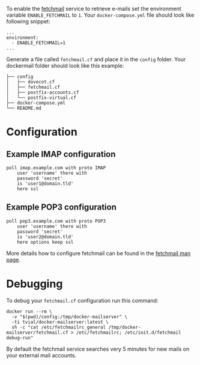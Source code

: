 To enable the [fetchmail](http://www.fetchmail.info) service to retrieve e-mails set the environment variable `ENABLE_FETCHMAIL` to `1`. Your `docker-compose.yml` file should look like following snippet:

```
...
environment:
  - ENABLE_FETCHMAIL=1
...
```

Generate a file called `fetchmail.cf` and place it in the `config` folder. Your dockermail folder should look like this example:

```
├── config
│   ├── dovecot.cf
│   ├── fetchmail.cf
│   ├── postfix-accounts.cf
│   └── postfix-virtual.cf
├── docker-compose.yml
└── README.md
```

# Configuration

## Example IMAP configuration

```
poll imap.example.com with proto IMAP
	user 'username' there with
	password 'secret'
	is 'user1@domain.tld'
	here ssl
```

## Example POP3 configuration

```
poll pop3.example.com with proto POP3
	user 'username' there with
	password 'secret'
	is 'user2@domain.tld'
	here options keep ssl
```

More details how to configure fetchmail can be found in the [fetchmail man page](http://www.fetchmail.info/fetchmail-man.html).

# Debugging

To debug your `fetchmail.cf` configuration run this command:

```
docker run --rm \
  -v "$(pwd)/config:/tmp/docker-mailserver" \
  -ti tvial/docker-mailserver:latest \
  sh -c "cat /etc/fetchmailrc_general /tmp/docker-mailserver/fetchmail.cf > /etc/fetchmailrc; /etc/init.d/fetchmail debug-run"
```

By default the fetchmail service searches very 5 minutes for new mails on your external mail accounts.